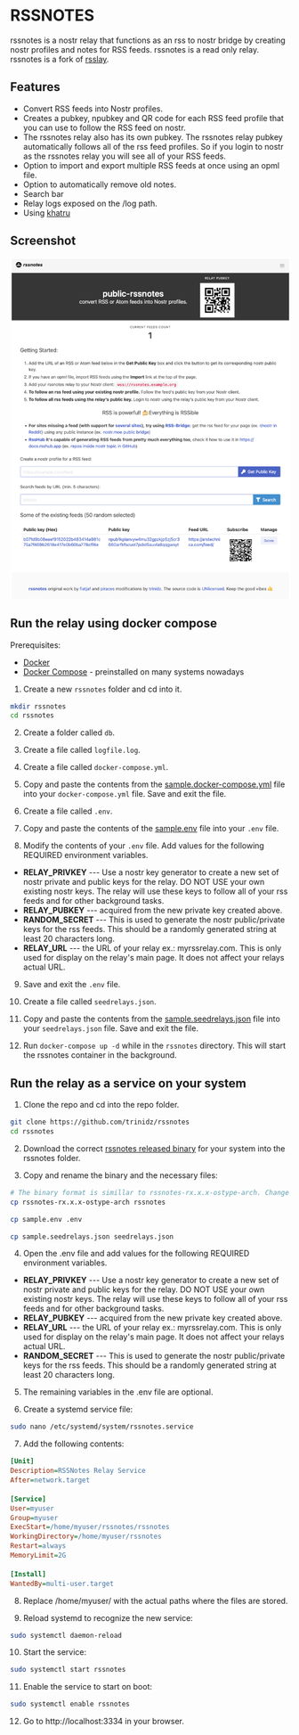 # RSSNOTES

rssnotes is a nostr relay that functions as an rss to nostr bridge by creating nostr profiles and notes for RSS feeds. rssnotes is a read only relay.  rssnotes is a fork of [rsslay](https://github.com/piraces/rsslay).

## Features
- Convert RSS feeds into Nostr profiles.
- Creates a pubkey, npubkey and QR code for each RSS feed profile that you can use to follow the RSS feed on nostr.
- The rssnotes relay also has its own pubkey.  The rssnotes relay pubkey automatically follows all of the rss feed profiles. So if you login to nostr as the rssnotes relay you will see all of your RSS feeds.
- Option to import and export multiple RSS feeds at once using an opml file.
- Option to automatically remove old notes.
- Search bar
- Relay logs exposed on the /log path.
- Using [khatru](https://github.com/fiatjaf/khatru)

## Screenshot

![alt text](screenshots/rssnotes-github.png)

## Run the relay using docker compose
Prerequisites:
- [Docker](https://docs.docker.com/get-docker/)
- [Docker Compose](https://docs.docker.com/compose/install/) - preinstalled on many systems nowadays

1. Create a new `rssnotes` folder and cd into it.
```bash
mkdir rssnotes
cd rssnotes
```
2. Create a folder called `db`.

3. Create a file called `logfile.log`.

4. Create a file called `docker-compose.yml`.

5. Copy and paste the contents from the [sample.docker-compose.yml](https://github.com/trinidz/rssnotes/blob/main/sample.docker-compose.yml) file into your `docker-compose.yml` file. Save and exit the file.

6. Create a file called `.env`.  

7. Copy and paste the contents of the [sample.env](https://github.com/trinidz/rssnotes/blob/main/sample.env) file into your `.env` file.

8. Modify the contents of your `.env` file. Add values for the following REQUIRED environment variables. 
- **RELAY_PRIVKEY** --- Use a nostr key generator to create a new set of nostr private and public keys for the relay. DO NOT USE your own existing nostr keys.  The relay will use these keys to follow all of your rss feeds and for other background tasks. 
- **RELAY_PUBKEY** --- acquired from the new private key created above.
- **RANDOM_SECRET** --- This is used to generate the nostr public/private keys for the rss feeds.  This should be a randomly generated string at least 20 characters long.
- **RELAY_URL**  --- the URL of your relay ex.: myrssrelay.com.  This is only used for display on the relay's main page.  It does not affect your relays actual URL.

9. Save and exit the `.env` file.

10. Create a file called `seedrelays.json`. 

11. Copy and paste the contents from the [sample.seedrelays.json](https://github.com/trinidz/rssnotes/blob/main/sample.seedrelays.json) file into your `seedrelays.json` file. Save and exit the file.

12. Run `docker-compose up -d` while in the `rssnotes` directory. This will start the rssnotes container in the background.

## Run the relay as a service on your system
1. Clone the repo and cd into the repo folder.
```bash
git clone https://github.com/trinidz/rssnotes
cd rssnotes
```
2. Download the correct [rssnotes released binary](https://github.com/trinidz/rssnotes/releases) for your system into the rssnotes folder.

3. Copy and rename the binary and the necessary files:
```bash
# The binary format is simillar to rssnotes-rx.x.x-ostype-arch. Change the cp command to match the specific binary you downloaded.
cp rssnotes-rx.x.x-ostype-arch rssnotes
```
```bash
cp sample.env .env
```
```bash
cp sample.seedrelays.json seedrelays.json
```
4. Open the .env file and add values for the following REQUIRED environment variables. 
- **RELAY_PRIVKEY** --- Use a nostr key generator to create a new set of nostr private and public keys for the relay. DO NOT USE your own existing nostr keys.  The relay will use these keys to follow all of your rss feeds and for other background tasks. 
- **RELAY_PUBKEY** --- acquired from the new private key created above.
- **RELAY_URL**  --- the URL of your relay ex.: myrssrelay.com.  This is only used for display on the relay's main page.  It does not affect your relays actual URL.
- **RANDOM_SECRET** --- This is used to generate the nostr public/private keys for the rss feeds.  This should be a randomly generated string at least 20 characters long.

5. The remaining variables in the .env file are optional.

6. Create a systemd service file:

```bash
sudo nano /etc/systemd/system/rssnotes.service
```

7.  Add the following contents:

```ini
[Unit]
Description=RSSNotes Relay Service
After=network.target

[Service]
User=myuser
Group=myuser
ExecStart=/home/myuser/rssnotes/rssnotes
WorkingDirectory=/home/myuser/rssnotes
Restart=always
MemoryLimit=2G

[Install]
WantedBy=multi-user.target
```
8. Replace /home/myuser/ with the actual paths where the files are stored.

9. Reload systemd to recognize the new service:

```bash
sudo systemctl daemon-reload
```

10. Start the service:

```bash
sudo systemctl start rssnotes
```

11. Enable the service to start on boot:

```bash
sudo systemctl enable rssnotes
```

12. Go to http://localhost:3334 in your browser.
